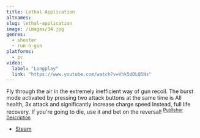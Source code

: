```yaml
---
title: Lethal Application
altnames:
slug: lethal-application
image: /images/34.jpg
genres:
  - shooter
  - run-n-gun
platforms:
  - pc
video:
  label: "Longplay"
  link: "https://www.youtube.com/watch?v=Vhk5dDLQ5Ns"
---
```


Fly through the air in the extremely inefficient way of gun recoil. The burst mode activated by pressing two attack buttons at the same time is All health, 3x attack and significantly increase charge speed Instead, full life recovery. If you're going to die, use it and bet on the reversal! <sup>[Publisher Description](https://store.steampowered.com/app/2353040/Lethal_Application/)</sup>

* [Steam](https://store.steampowered.com/app/2353040/Lethal_Application/)